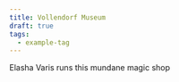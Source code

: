 ```yaml
---
title: Vollendorf Museum
draft: true
tags:
  - example-tag
---
```



Elasha Varis runs this mundane magic shop

